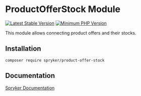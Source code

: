 # ProductOfferStock Module
[![Latest Stable Version](https://poser.pugx.org/spryker/product-offer-stock/v/stable.svg)](https://packagist.org/packages/spryker/product-offer-stock)
[![Minimum PHP Version](https://img.shields.io/badge/php-%3E%3D%207.4-8892BF.svg)](https://php.net/)

This module allows connecting product offers and their stocks.

## Installation

```
composer require spryker/product-offer-stock
```

## Documentation

[Spryker Documentation](https://docs.spryker.com)
